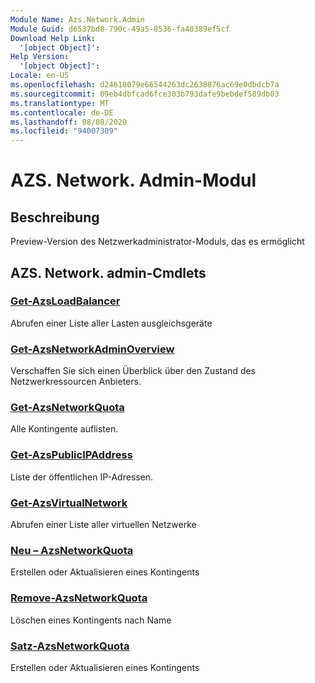 ```yaml
---
Module Name: Azs.Network.Admin
Module Guid: d6537bd8-790c-49a5-8536-fa40389ef5cf
Download Help Link:
  '[object Object]': 
Help Version:
  '[object Object]': 
Locale: en-US
ms.openlocfilehash: d24618079e66544263dc2638876ac69e0dbdcb7a
ms.sourcegitcommit: 09eb4dbfcad6fce303b793dafe9bebdef589db03
ms.translationtype: MT
ms.contentlocale: de-DE
ms.lasthandoff: 08/08/2020
ms.locfileid: "94007309"
---
```

# AZS. Network. Admin-Modul
## Beschreibung
Preview-Version des Netzwerkadministrator-Moduls, das es ermöglicht  

## AZS. Network. admin-Cmdlets
### [Get-AzsLoadBalancer](Get-AzsLoadBalancer.md)
Abrufen einer Liste aller Lasten ausgleichsgeräte

### [Get-AzsNetworkAdminOverview](Get-AzsNetworkAdminOverview.md)
Verschaffen Sie sich einen Überblick über den Zustand des Netzwerkressourcen Anbieters.

### [Get-AzsNetworkQuota](Get-AzsNetworkQuota.md)
Alle Kontingente auflisten.

### [Get-AzsPublicIPAddress](Get-AzsPublicIPAddress.md)
Liste der öffentlichen IP-Adressen.

### [Get-AzsVirtualNetwork](Get-AzsVirtualNetwork.md)
Abrufen einer Liste aller virtuellen Netzwerke

### [Neu – AzsNetworkQuota](New-AzsNetworkQuota.md)
Erstellen oder Aktualisieren eines Kontingents

### [Remove-AzsNetworkQuota](Remove-AzsNetworkQuota.md)
Löschen eines Kontingents nach Name

### [Satz-AzsNetworkQuota](Set-AzsNetworkQuota.md)
Erstellen oder Aktualisieren eines Kontingents

